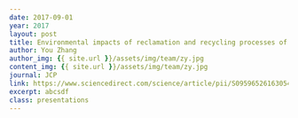 ```yaml
---
date: 2017-09-01
year: 2017
layout: post
title: Environmental impacts of reclamation and recycling processes of refrigerators using life cycle assessment (LCA) methods
author: You Zhang
author_img: {{ site.url }}/assets/img/team/zy.jpg
content_img: {{ site.url }}/assets/img/team/zy.jpg
journal: JCP
link: https://www.sciencedirect.com/science/article/pii/S0959652616305492
excerpt: abcsdf
class: presentations
---
```

